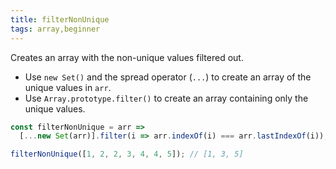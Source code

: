 ```yaml
---
title: filterNonUnique
tags: array,beginner
---
```


Creates an array with the non-unique values filtered out.

- Use `new Set()` and the spread operator (`...`) to create an array of the unique values in `arr`.
- Use `Array.prototype.filter()` to create an array containing only the unique values.

```js
const filterNonUnique = arr =>
  [...new Set(arr)].filter(i => arr.indexOf(i) === arr.lastIndexOf(i));
```

```js
filterNonUnique([1, 2, 2, 3, 4, 4, 5]); // [1, 3, 5]
```
